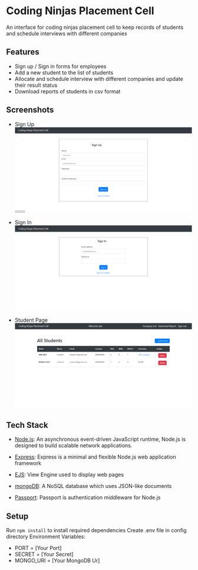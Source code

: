 # Coding Ninjas Placement Cell

An interface for coding ninjas placement cell to keep records of students and schedule interviews with different companies

## Features

- Sign up / Sign in forms for employees
- Add a new student to the list of students
- Allocate and schedule interview with different companies and update their result status
- Download reports of students in csv format

## Screenshots

- Sign Up
  ![Sign Up](/images/sign_up.png)

- Sign In
  ![Sign In](/images/sign_in.png)

- Student Page
  ![Student Page](/images/student_list.png)


## Tech Stack

- [Node.js](https://nodejs.org/en/): An asynchronous event-driven JavaScript runtime, Node.js is designed to build scalable network applications.

- [Express](https://expressjs.com/): Express is a minimal and flexible Node.js web application framework

- [EJS](https://ejs.co/): View Engine used to display web pages

- [mongoDB](https://www.mongodb.com/): A NoSQL database which uses JSON-like documents

- [Passport](http://www.passportjs.org/): Passport is authentication middleware for Node.js

## Setup

Run `npm install` to install required dependencies
Create .env file in config directory
Environment Variables:

- PORT = [Your Port]
- SECRET = [Your Secret]
- MONGO_URI = [Your MongoDB Ur]
